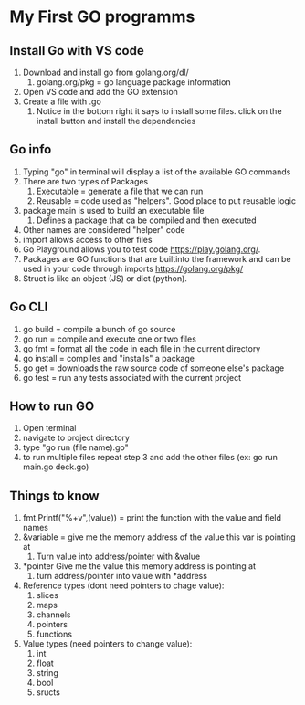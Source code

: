 # My First GO programms

## Install Go with VS code

1. Download and install go from golang.org/dl/
   1. golang.org/pkg = go language package information
2. Open VS code and add the GO extension
3. Create a file with .go
   1. Notice in the bottom right it says to install some files. click on the install button and install the dependencies

## Go info

1. Typing "go" in terminal will display a list of the available GO commands
2. There are two types of Packages
   1. Executable = generate a file that we can run
   2. Reusable = code used as "helpers". Good place to put reusable logic
3. package main is used to build an executable file
   1. Defines a package that ca be compiled and then executed
4. Other names are considered "helper" code
5. import allows access to other files
6. Go Playground allows you to test code <https://play.golang.org/>.
7. Packages are GO functions that are builtinto the framework and can be used in your code through imports <https://golang.org/pkg/>
8. Struct is like an object (JS) or dict (python).

## Go CLI

1. go build = compile a bunch of go source
1. go run = compile and execute one or two files
1. go fmt = format all the code in each file in the current directory
1. go install = compiles and "installs" a package
1. go get = downloads the raw source code of someone else's package
1. go test = run any tests associated with the current project

## How to run GO

1. Open terminal
2. navigate to project directory
3. type "go run (file name).go"
4. to run multiple files repeat step 3 and add the other files (ex: go run main.go deck.go)

## Things to know

1. fmt.Printf("%+v",(value)) = print the function with the value and field names
2. &variable = give me the memory address of the value this var is pointing at
   1. Turn value into address/pointer with &value
3. *pointer Give me the value this memory address is pointing at
   1. turn address/pointer into value with *address
4. Reference types (dont need pointers to chage value):
   1. slices
   2. maps
   3. channels
   4. pointers
   5. functions
5. Value types (need pointers to change value):
   1. int
   2. float
   3. string
   4. bool
   5. sructs